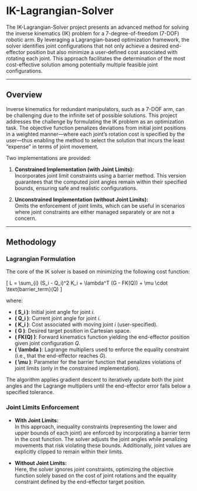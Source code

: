 # IK-Lagrangian-Solver

The IK-Lagrangian-Solver project presents an advanced method for solving the inverse kinematics (IK) problem for a 7-degree-of-freedom (7-DOF) robotic arm. By leveraging a Lagrangian-based optimization framework, the solver identifies joint configurations that not only achieve a desired end-effector position but also minimize a user-defined cost associated with rotating each joint. This approach facilitates the determination of the most cost-effective solution among potentially multiple feasible joint configurations.

---

## Overview

Inverse kinematics for redundant manipulators, such as a 7-DOF arm, can be challenging due to the infinite set of possible solutions. This project addresses the challenge by formulating the IK problem as an optimization task. The objective function penalizes deviations from initial joint positions in a weighted manner—where each joint’s rotation cost is specified by the user—thus enabling the method to select the solution that incurs the least “expense” in terms of joint movement.

Two implementations are provided:

1. **Constrained Implementation (with Joint Limits):**  
   Incorporates joint limit constraints using a barrier method. This version guarantees that the computed joint angles remain within their specified bounds, ensuring safe and realistic configurations.

2. **Unconstrained Implementation (without Joint Limits):**  
   Omits the enforcement of joint limits, which can be useful in scenarios where joint constraints are either managed separately or are not a concern.

---

## Methodology

### Lagrangian Formulation

The core of the IK solver is based on minimizing the following cost function:

\[
L = \sum_{i} (S_i - Q_i)^2 K_i + \lambda^T (G - FK(Q)) + \mu \cdot \text{barrier\_term}(Q)
\]

where:

- **\( S_i \)**: Initial joint angle for joint *i*.  
- **\( Q_i \)**: Current joint angle for joint *i*.  
- **\( K_i \)**: Cost associated with moving joint *i* (user-specified).  
- **\( G \)**: Desired target position in Cartesian space.  
- **\( FK(Q) \)**: Forward kinematics function yielding the end-effector position given joint configuration *Q*.  
- **\( \lambda \)**: Lagrange multipliers used to enforce the equality constraint (i.e., that the end-effector reaches *G*).  
- **\( \mu \)**: Parameter for the barrier function that penalizes violations of joint limits (only in the constrained implementation).

The algorithm applies gradient descent to iteratively update both the joint angles and the Lagrange multipliers until the end-effector error falls below a specified tolerance.

### Joint Limits Enforcement

- **With Joint Limits:**  
  In this approach, inequality constraints (representing the lower and upper bounds of each joint) are enforced by incorporating a barrier term in the cost function. The solver adjusts the joint angles while penalizing movements that risk violating these bounds. Additionally, joint values are explicitly clipped to remain within their limits.

- **Without Joint Limits:**  
  Here, the solver ignores joint constraints, optimizing the objective function solely based on the cost of joint rotations and the equality constraint defined by the end-effector target position.
